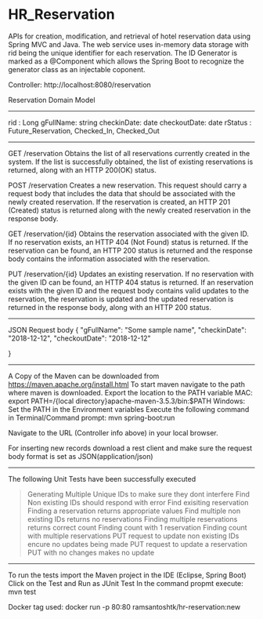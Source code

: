 # HR_Reservation
APIs for creation, modification, and retrieval of hotel reservation data using Spring MVC and Java. The web service uses in-memory data storage with rid being the unique identifier for each reservation. The ID Generator is marked as a @Component which allows the Spring Boot to recognize the generator class as an injectable coponent.


Controller: http://localhost:8080/reservation

Reservation Domain Model
************************
rid : Long
gFullName: string
checkinDate: date
checkoutDate: date
rStatus	  :  Future_Reservation, Checked_In, Checked_Out
************************

GET
/reservation
Obtains the list of all reservations currently created in the system. If the list is successfully obtained, the list of existing reservations is returned, along with an HTTP 200(OK) status.

POST
/reservation
Creates a new reservation. This request should carry a request body that includes the data that should be associated with the newly created reservation. If the reservation is created, an HTTP 201 (Created) status is returned along with the newly created reservation in the response body.

GET
/reservation/{id}
Obtains the reservation associated with the given ID. If no reservation exists, an HTTP 404 (Not Found) status is returned. If the reservation can be found, an HTTP 200 status is returned and the response body contains the information associated with the reservation.

PUT
/reservation/{id}
Updates an existing reservation. If no reservation with the given ID can be found, an HTTP 404 status is returned. If an reservation exists with the given ID and the request body contains valid updates to the reservation, the reservation is updated and the updated reservation is returned in the response body, along with an HTTP 200 status.
************************

JSON Request body
{
    "gFullName": "Some sample name",
    "checkinDate": "2018-12-12",
    "checkoutDate": "2018-12-12"
    
}
************************

A Copy of the Maven can be downloaded from https://maven.apache.org/install.html
To start maven navigate to the path where maven is downloaded.
Export the location to the PATH variable
MAC: export PATH=/{local directory}apache-maven-3.5.3/bin:$PATH
Windows: Set the PATH in the Environment variables
Execute the following command in Terminal/Command prompt:
mvn spring-boot:run

Navigate to the URL (Controller info above) in your local browser.

For inserting new records download a rest client and make sure the request body format is set as JSON(application/json)
*************************

The following Unit Tests have been successfully executed
> Generating Multiple Unique IDs to make sure they dont interfere
> Find Non existing IDs should respond with error
> Find exisiting reservation
> Finding a reservation returns appropriate values
> Find multiple non existing IDs returns no reservations
> Finding multiple reservations returns correct count
> Finding count with 1 reservation
> Finding count with multiple reservations
> PUT request to update non existing IDs encure no updates being made
> PUT request to update a reservation
> PUT with no changes makes no update
*************************

To run the tests import the Maven project in the IDE (Eclipse, Spring Boot)
Click on the Test and Run as JUnit Test
In the command propmt execute:
mvn test

Docker tag used: docker run -p 80:80 ramsantoshtk/hr-reservation:new
